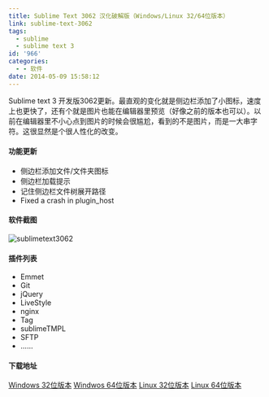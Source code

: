 ```yaml
---
title: Sublime Text 3062 汉化破解版（Windows/Linux 32/64位版本）
link: sublime-text-3062
tags:
  - sublime
  - sublime text 3
id: '966'
categories:
  - - 软件
date: 2014-05-09 15:58:12
---
```


Sublime text 3 开发版3062更新。最直观的变化就是侧边栏添加了小图标，速度上也更快了，还有个就是图片也能在编辑器里预览（好像之前的版本也可以）。以前在编辑器里不小心点到图片的时候会很尴尬，看到的不是图片，而是一大串字符。这很显然是个很人性化的改变。

#### 功能更新

*   侧边栏添加文件/文件夹图标
*   侧边栏加载提示
*   记住侧边栏文件树展开路径
*   Fixed a crash in plugin\_host

#### 软件截图

![sublimetext3062](http://vsnote.test/wp-content/uploads/2014/05/2014-05-09_151536.jpg)

#### 插件列表

*   Emmet
*   Git
*   jQuery
*   LiveStyle
*   nginx
*   Tag
*   sublimeTMPL
*   SFTP
*   ……

#### 下载地址

[Windows 32位版本](http://pan.baidu.com/s/1hqkjFLE) [Windwos 64位版本](http://pan.baidu.com/s/1eQ24AiQ) [Linux 32位版本](http://pan.baidu.com/s/1pJNQYCV) [Linux 64位版本](http://pan.baidu.com/s/13YKwe)